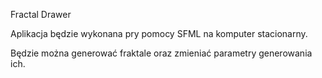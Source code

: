 Fractal Drawer

Aplikacja będzie wykonana pry pomocy SFML na komputer stacionarny.

Będzie można generować fraktale oraz zmieniać parametry generowania ich.
